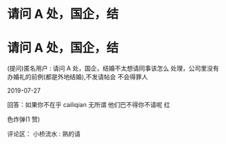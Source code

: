 # 请问 A 处，国企，结

# 请问 A 处，国企，结

(提问)匿名用户 : 请问 A 处，国企，结婚不太想请同事该怎么 处理，公司里没有办婚礼的前例(都是外地结婚),不发请帖会 不会得罪人

2019-07-27

回答：如果你不在乎 cailiqian 无所谓 他们巴不得你不请呢 红

色炸弹(1 赞)

评论区： 小桥流水 : 熟的请